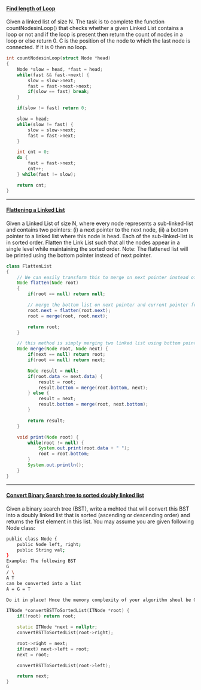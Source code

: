 #### [Find length of Loop](https://practice.geeksforgeeks.org/problems/find-length-of-loop/1)

Given a linked list of size N. The task is to complete the function countNodesinLoop() that checks whether a given Linked List contains a loop or not and if the loop is present then return the count of nodes in a loop or else return 0. C is the position of the node to which the last node is connected. If it is 0 then no loop.

```cpp
int countNodesinLoop(struct Node *head)
{
    Node *slow = head, *fast = head;
    while(fast && fast->next) {
        slow = slow->next;
        fast = fast->next->next;
        if(slow == fast) break;
    }

    if(slow != fast) return 0;

    slow = head;
    while(slow != fast) {
        slow = slow->next;
        fast = fast->next;
    }

    int cnt = 0;
    do {
        fast = fast->next;
        cnt++;
    } while(fast != slow);

    return cnt;
}
```

---

#### [Flattening a Linked List ](https://practice.geeksforgeeks.org/problems/flattening-a-linked-list/1#)

Given a Linked List of size N, where every node represents a sub-linked-list and contains two pointers:
(i) a next pointer to the next node,
(ii) a bottom pointer to a linked list where this node is head.
Each of the sub-linked-list is in sorted order.
Flatten the Link List such that all the nodes appear in a single level while maintaining the sorted order.
Note: The flattened list will be printed using the bottom pointer instead of next pointer.

```java
class FlattenList
{
    // We can easily transform this to merge on next pointer instead of bottom pointer.
    Node flatten(Node root)
    {
        if(root == null) return null;

        // merge the bottom list on next pointer and current pointer from back
        root.next = flatten(root.next);
        root = merge(root, root.next);

        return root;
    }

    // this method is simply merging two linked list using bottom pointers
    Node merge(Node root, Node next) {
        if(next == null) return root;
        if(root == null) return next;

        Node result = null;
        if(root.data <= next.data) {
            result = root;
            result.bottom = merge(root.bottom, next);
        } else {
            result = next;
            result.bottom = merge(root, next.bottom);
        }

        return result;
    }

    void print(Node root) {
        while(root != null) {
            System.out.print(root.data + " ");
            root = root.bottom;
        }
        System.out.println();
    }
}
```

---

#### [Convert Binary Search tree to sorted doubly linked list](https://www.careercup.com/question?id=4863668900593664)

Given a binary search tree (BST), write a mehtod that will convert this BST into a doubly linked list that is sorted (ascending or descending order) and returns the first element in this list. You may assume you are given following Node class:

```sh
public class Node {
    public Node left, right;
    public String val;
}
Example: The following BST
G
/ \
A T
can be converted into a list
A = G = T

Do it in place! Hnce the memory complexity of your algorithm shoul be O(1).
```

```cpp
ITNode *convertBSTToSortedList(ITNode *root) {
    if(!root) return root;

    static ITNode *next = nullptr;
    convertBSTToSortedList(root->right);

    root->right = next;
    if(next) next->left = root;
    next = root;

    convertBSTToSortedList(root->left);

    return next;
}
```
